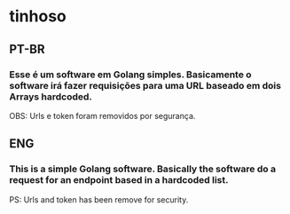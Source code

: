 # tinhoso
## PT-BR
### Esse é um software em Golang simples. Basicamente o software irá fazer requisições para uma URL baseado em dois Arrays hardcoded.

OBS: Urls e token foram removidos por segurança. 
## ENG
### This is a simple Golang software. Basically the software do a request for an endpoint based in a hardcoded list. 

PS: Urls and token has been remove for security. 

